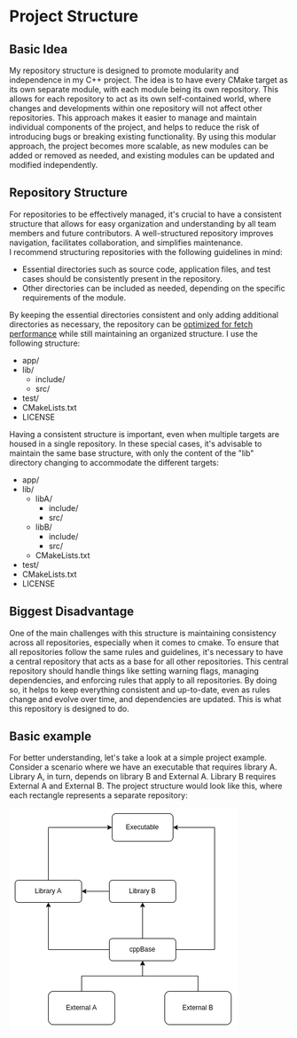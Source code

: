 # Project Structure

## Basic Idea
My repository structure is designed to promote modularity and independence in my C++ project. 
The idea is to have every CMake target as its own separate module, with each module being its own repository. 
This allows for each repository to act as its own self-contained world, where changes and developments within one 
repository will not affect other repositories. This approach makes it easier to manage and maintain individual 
components of the project, and helps to reduce the risk of introducing bugs or breaking existing functionality. By 
using this modular approach, the project becomes more scalable, as new modules can be added or removed as needed, and 
existing modules can be updated and modified independently.

## Repository Structure
For repositories to be effectively managed, it's crucial to have a consistent structure that allows for easy 
organization and understanding by all team members and future contributors. A well-structured repository improves 
navigation, facilitates collaboration, and simplifies maintenance.  
I recommend structuring repositories with the following guidelines in mind:

- Essential directories such as source code, application files, and test cases should be consistently present in the repository.
- Other directories can be included as needed, depending on the specific requirements of the module.

By keeping the essential directories consistent and only adding additional directories as necessary, 
the repository can be [optimized for fetch performance](FetchOptimization.md) while still maintaining an organized structure.
I use the following structure:
- app/
- lib/
  - include/
  - src/
- test/
- CMakeLists.txt
- LICENSE

Having a consistent structure is important, even when multiple targets are housed in a single repository.
In these special cases, it's advisable to maintain the same base structure, with only the content of the "lib" directory 
changing to accommodate the different targets:

- app/
- lib/
  - libA/
    - include/
    - src/
  - libB/
    - include/
    - src/
  - CMakeLists.txt
- test/
- CMakeLists.txt
- LICENSE

## Biggest Disadvantage

One of the main challenges with this structure is maintaining consistency across all repositories, especially 
when it comes to cmake. To ensure that all repositories follow the same rules and guidelines, it's necessary to 
have a central repository that acts as a base for all other repositories. This central repository should handle things 
like setting warning flags, managing dependencies, and enforcing rules that apply to all repositories. By doing so, it 
helps to keep everything consistent and up-to-date, even as rules change and evolve over time, and dependencies 
are updated. This is what this repository is designed to do.  

## Basic example
For better understanding, let's take a look at a simple project example. Consider a scenario where we have an 
executable that requires library A. Library A, in turn, depends on library B and External A. Library B requires 
External A and External B. The project structure would look like this, where each rectangle represents a separate 
repository:

![Structure.png](Structure.png)
